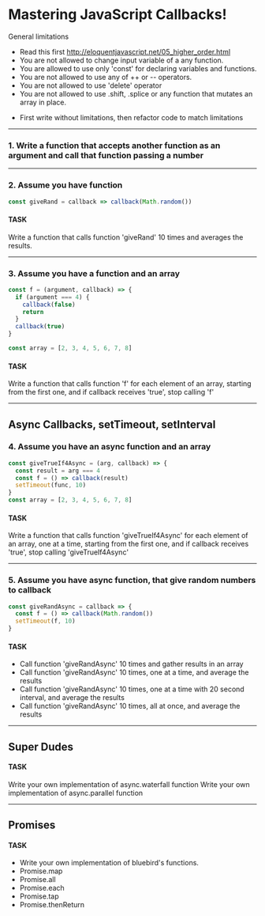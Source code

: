 # Mastering JavaScript Callbacks!

General limitations

- Read this first http://eloquentjavascript.net/05_higher_order.html
- You are not allowed to change input variable of a any function.
- You are allowed to use only 'const' for declaring variables and functions.
- You are not allowed to use any of ++ or -- operators.
- You are not allowed to use 'delete' operator
- You are not allowed to use .shift, .splice or any function that mutates an array in place.

* First write without limitations, then refactor code to match limitations


---
### 1. Write a function that accepts another function as an argument and call that function passing a number


---
### 2. Assume you have function
```javascript
const giveRand = callback => callback(Math.random())
```

#### TASK
Write a function that calls function 'giveRand' 10 times and averages the results.


---
### 3. Assume you have a function and an array
```javascript
const f = (argument, callback) => {
  if (argument === 4) {
    callback(false)
    return
  }
  callback(true)
}

const array = [2, 3, 4, 5, 6, 7, 8]
```

#### TASK
Write a function that calls function 'f' for each element of an array,
starting from the first one, and if callback receives 'true', stop calling 'f'


---

## Async Callbacks, setTimeout, setInterval

### 4. Assume you have an async function and an array
```javascript
const giveTrueIf4Async = (arg, callback) => {
  const result = arg === 4
  const f = () => callback(result)
  setTimeout(func, 10)
}
const array = [2, 3, 4, 5, 6, 7, 8]
```

#### TASK
Write a function that calls function 'giveTrueIf4Async' for each element of an array,
one at a time, starting from the first one, and if callback receives 'true',
stop calling 'giveTrueIf4Async'


---
### 5. Assume you have async function, that give random numbers to callback
```javascript
const giveRandAsync = callback => {
  const f = () => callback(Math.random())
  setTimeout(f, 10)
}
```

#### TASK
- Call function 'giveRandAsync' 10 times and gather results in an array
- Call function 'giveRandAsync' 10 times, one at a time, and average the results
- Call function 'giveRandAsync' 10 times, one at a time with 20 second interval, and average the results
- Call function 'giveRandAsync' 10 times, all at once, and average the results

---

## Super Dudes
#### TASK
Write your own implementation of async.waterfall function
Write your own implementation of async.parallel function

---

## Promises
#### TASK
- Write your own implementation of bluebird's functions.
- Promise.map
- Promise.all
- Promise.each
- Promise.tap
- Promise.thenReturn
